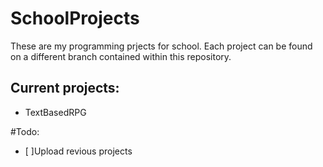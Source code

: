 # SchoolProjects
These are my programming prjects for school.
Each project can be found on a different branch contained within this repository.

## Current projects:
- TextBasedRPG

#Todo:
- [ ]Upload revious projects

